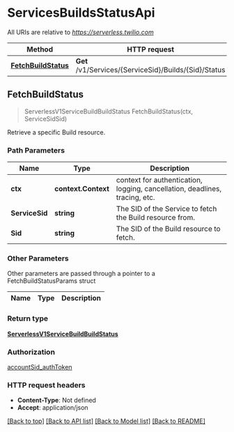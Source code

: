 # ServicesBuildsStatusApi

All URIs are relative to *https://serverless.twilio.com*

Method | HTTP request | Description
------------- | ------------- | -------------
[**FetchBuildStatus**](ServicesBuildsStatusApi.md#FetchBuildStatus) | **Get** /v1/Services/{ServiceSid}/Builds/{Sid}/Status | 



## FetchBuildStatus

> ServerlessV1ServiceBuildBuildStatus FetchBuildStatus(ctx, ServiceSidSid)



Retrieve a specific Build resource.

### Path Parameters


Name | Type | Description
------------- | ------------- | -------------
**ctx** | **context.Context** | context for authentication, logging, cancellation, deadlines, tracing, etc.
**ServiceSid** | **string** | The SID of the Service to fetch the Build resource from.
**Sid** | **string** | The SID of the Build resource to fetch.

### Other Parameters

Other parameters are passed through a pointer to a FetchBuildStatusParams struct


Name | Type | Description
------------- | ------------- | -------------

### Return type

[**ServerlessV1ServiceBuildBuildStatus**](ServerlessV1ServiceBuildBuildStatus.md)

### Authorization

[accountSid_authToken](../README.md#accountSid_authToken)

### HTTP request headers

- **Content-Type**: Not defined
- **Accept**: application/json

[[Back to top]](#) [[Back to API list]](../README.md#documentation-for-api-endpoints)
[[Back to Model list]](../README.md#documentation-for-models)
[[Back to README]](../README.md)

